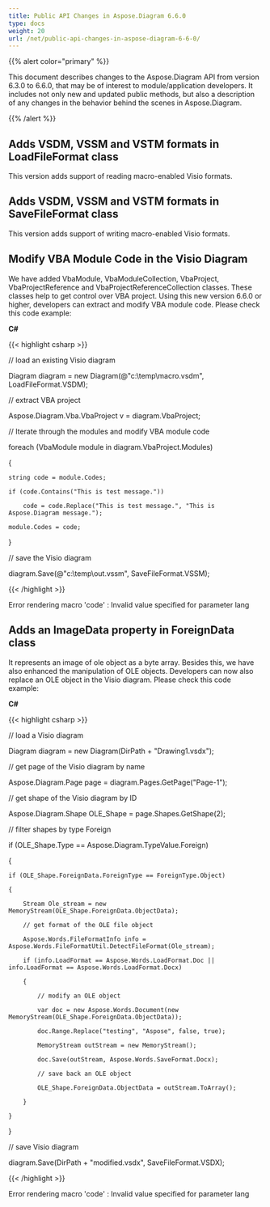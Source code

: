 ```yaml
---
title: Public API Changes in Aspose.Diagram 6.6.0
type: docs
weight: 20
url: /net/public-api-changes-in-aspose-diagram-6-6-0/
---
```


{{% alert color="primary" %}} 

This document describes changes to the Aspose.Diagram API from version 6.3.0 to 6.6.0, that may be of interest to module/application developers. It includes not only new and updated public methods, but also a description of any changes in the behavior behind the scenes in Aspose.Diagram.

{{% /alert %}} 
## **Adds VSDM, VSSM and VSTM formats in LoadFileFormat class**
This version adds support of reading macro-enabled Visio formats.
## **Adds VSDM, VSSM and VSTM formats in SaveFileFormat class**
This version adds support of writing macro-enabled Visio formats.
## **Modify VBA Module Code in the Visio Diagram**
We have added VbaModule, VbaModuleCollection, VbaProject, VbaProjectReference and VbaProjectReferenceCollection classes. These classes help to get control over VBA project. Using this new version 6.6.0 or higher, developers can extract and modify VBA module code. Please check this code example:

**C#**

{{< highlight csharp >}}

 // load an existing Visio diagram

Diagram diagram = new Diagram(@"c:\temp\macro.vsdm", LoadFileFormat.VSDM);

// extract VBA project

Aspose.Diagram.Vba.VbaProject v = diagram.VbaProject;

// Iterate through the modules and modify VBA module code

foreach (VbaModule module in diagram.VbaProject.Modules)

{

    string code = module.Codes;

    if (code.Contains("This is test message."))

        code = code.Replace("This is test message.", "This is Aspose.Diagram message.");

    module.Codes = code;

}

// save the Visio diagram

diagram.Save(@"c:\temp\out.vssm", SaveFileFormat.VSSM);

{{< /highlight >}}

Error rendering macro 'code' : Invalid value specified for parameter lang
## **Adds an ImageData property in ForeignData class**
It represents an image of ole object as a byte array. Besides this, we have also enhanced the manipulation of OLE objects. Developers can now also replace an OLE object in the Visio diagram. Please check this code example:

**C#**

{{< highlight csharp >}}

 // load a Visio diagram

Diagram diagram = new Diagram(DirPath + "Drawing1.vsdx");

// get page of the Visio diagram by name

Aspose.Diagram.Page page = diagram.Pages.GetPage("Page-1");

// get shape of the Visio diagram by ID

Aspose.Diagram.Shape OLE_Shape = page.Shapes.GetShape(2);

// filter shapes by type Foreign

if (OLE_Shape.Type == Aspose.Diagram.TypeValue.Foreign)

{

    if (OLE_Shape.ForeignData.ForeignType == ForeignType.Object)

    {

        Stream Ole_stream = new MemoryStream(OLE_Shape.ForeignData.ObjectData);

        // get format of the OLE file object

        Aspose.Words.FileFormatInfo info = Aspose.Words.FileFormatUtil.DetectFileFormat(Ole_stream);

        if (info.LoadFormat == Aspose.Words.LoadFormat.Doc || info.LoadFormat == Aspose.Words.LoadFormat.Docx)

        {

            // modify an OLE object

            var doc = new Aspose.Words.Document(new MemoryStream(OLE_Shape.ForeignData.ObjectData));

            doc.Range.Replace("testing", "Aspose", false, true);

            MemoryStream outStream = new MemoryStream();

            doc.Save(outStream, Aspose.Words.SaveFormat.Docx);

            // save back an OLE object

            OLE_Shape.ForeignData.ObjectData = outStream.ToArray();

        }

    }

}

// save Visio diagram

diagram.Save(DirPath + "modified.vsdx", SaveFileFormat.VSDX);

{{< /highlight >}}

Error rendering macro 'code' : Invalid value specified for parameter lang
